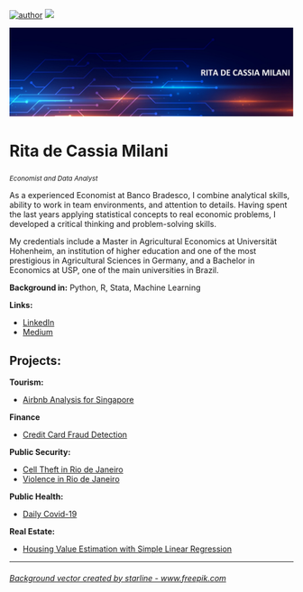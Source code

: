 



[![author](https://img.shields.io/badge/author-rmilani-red.svg)](https://www.linkedin.com/in/rita-de-cássia-milani-59ab7451/) [![](https://img.shields.io/badge/python-3.7+-blue.svg)](https://www.python.org/downloads/release/python-365/)

<p align="center">
  <img src="banner.jpg" >
  
</p>

# Rita de Cassia Milani
<sub>*Economist and Data Analyst*</sub>

As a experienced Economist at Banco Bradesco, I combine analytical skills, ability to work in team environments, and attention to details. Having spent the last years applying statistical concepts to real economic problems, I developed a critical thinking and problem-solving skills.

My credentials include a Master in Agricultural Economics at Universität Hohenheim, an institution of higher education and one of the most prestigious in Agricultural Sciences in Germany, and a Bachelor in Economics at USP, one of the main universities in Brazil. 

**Background in:** Python, R, Stata, Machine Learning

**Links:**
* [LinkedIn](https://www.linkedin.com/in/rita-de-cássia-milani-59ab7451/)
* [Medium](https://medium.com/@rita.milani)


## Projects:

**Tourism:**
* [Airbnb Analysis for Singapore](https://bit.ly/38w0GFy)

**Finance**
* [Credit Card Fraud Detection](https://github.com/rita-milani/Credit_Card_Fraud_Detection/blob/main/Credit_Card_Fraud_Detection.ipynb)

**Public Security:**
* [Cell Theft in Rio de Janeiro](https://bit.ly/39BVnVG)
* [Violence in Rio de Janeiro](https://bit.ly/2WQdl2W)

**Public Health:**
* [Daily Covid-19](https://bit.ly/341sRdO)

**Real Estate:**
* [Housing Value Estimation with Simple Linear Regression](https://bit.ly/3cDEWsV)



---

<h6><a href='https://www.freepik.com/vectors/background'>Background vector created by starline - www.freepik.com</a></h6>

